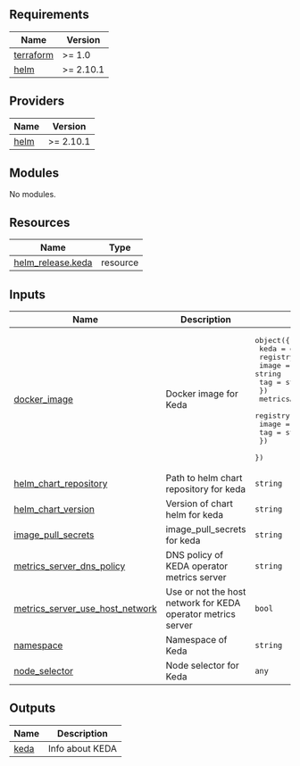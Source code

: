 <!-- BEGIN_TF_DOCS -->
## Requirements

| Name | Version |
|------|---------|
| <a name="requirement_terraform"></a> [terraform](#requirement\_terraform) | >= 1.0 |
| <a name="requirement_helm"></a> [helm](#requirement\_helm) | >= 2.10.1 |

## Providers

| Name | Version |
|------|---------|
| <a name="provider_helm"></a> [helm](#provider\_helm) | >= 2.10.1 |

## Modules

No modules.

## Resources

| Name | Type |
|------|------|
| [helm_release.keda](https://registry.terraform.io/providers/hashicorp/helm/latest/docs/resources/release) | resource |

## Inputs

| Name | Description | Type | Default | Required |
|------|-------------|------|---------|:--------:|
| <a name="input_docker_image"></a> [docker\_image](#input\_docker\_image) | Docker image for Keda | <pre>object({<br>    keda = object({<br>      registry = string<br>      image    = string<br>      tag      = string<br>    })<br>    metricsApiServer = object({<br>      registry = string<br>      image    = string<br>      tag      = string<br>    })<br>  })</pre> | n/a | yes |
| <a name="input_helm_chart_repository"></a> [helm\_chart\_repository](#input\_helm\_chart\_repository) | Path to helm chart repository for keda | `string` | n/a | yes |
| <a name="input_helm_chart_version"></a> [helm\_chart\_version](#input\_helm\_chart\_version) | Version of chart helm for keda | `string` | n/a | yes |
| <a name="input_image_pull_secrets"></a> [image\_pull\_secrets](#input\_image\_pull\_secrets) | image\_pull\_secrets for keda | `string` | n/a | yes |
| <a name="input_metrics_server_dns_policy"></a> [metrics\_server\_dns\_policy](#input\_metrics\_server\_dns\_policy) | DNS policy of KEDA operator metrics server | `string` | n/a | yes |
| <a name="input_metrics_server_use_host_network"></a> [metrics\_server\_use\_host\_network](#input\_metrics\_server\_use\_host\_network) | Use or not the host network for KEDA operator metrics server | `bool` | n/a | yes |
| <a name="input_namespace"></a> [namespace](#input\_namespace) | Namespace of Keda | `string` | n/a | yes |
| <a name="input_node_selector"></a> [node\_selector](#input\_node\_selector) | Node selector for Keda | `any` | n/a | yes |

## Outputs

| Name | Description |
|------|-------------|
| <a name="output_keda"></a> [keda](#output\_keda) | Info about KEDA |
<!-- END_TF_DOCS -->
